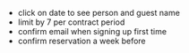 - click on date to see person and guest name
- limit by 7 per contract period
- confirm email when signing up first time
- confirm reservation a week before
